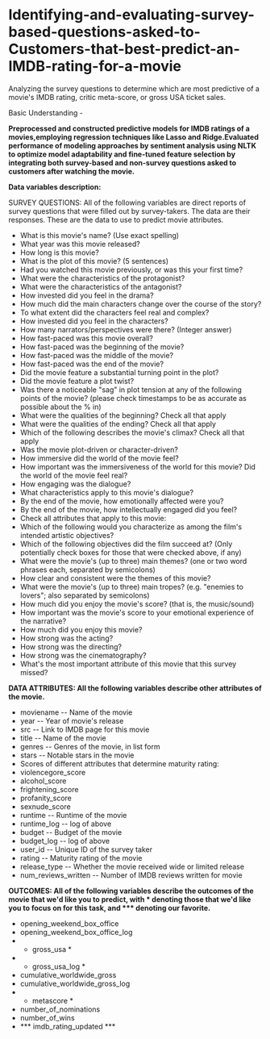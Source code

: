 # Identifying-and-evaluating-survey-based-questions-asked-to-Customers-that-best-predict-an-IMDB-rating-for-a-movie

Analyzing the survey questions to determine which are most predictive of a movie's IMDB rating, critic meta-score, or gross USA ticket sales. 

Basic Understanding - 

**Preprocessed and constructed predictive models for IMDB ratings of a movies,employing regression techniques like Lasso and Ridge.Evaluated performance of modeling approaches by sentiment analysis using NLTK to optimize model adaptability and fine-tuned feature selection by integrating both survey-based and non-survey questions asked to customers after watching the movie.**





**Data variables description:**

SURVEY QUESTIONS: All of the following variables are direct reports of survey questions that were filled out by survey-takers. The data are their responses. These are the data to use to predict movie attributes.

- What is this movie's name? (Use exact spelling)	
- What year was this movie released?	
- How long is this movie?	
- What is the plot of this movie? (5 sentences)	
- Had you watched this movie previously, or was this your first time?	
- What were the characteristics of the protagonist?	
- What were the characteristics of the antagonist? 	
- How invested did you feel in the drama?	
- How much did the main characters change over the course of the story?	
- To what extent did the characters feel real and complex?	
- How invested did you feel in the characters?	
- How many narrators/perspectives were there? (Integer answer)	
- How fast-paced was this movie overall?	
- How fast-paced was the beginning of the movie?	
- How fast-paced was the middle of the movie?	
- How fast-paced was the end of the movie?	
- Did the movie feature a substantial turning point in the plot?	
- Did the movie feature a plot twist?	
- Was there a noticeable "sag" in plot tension at any of the following points of the movie? (please check timestamps to be as accurate as possible about the % in)	
- What were the qualities of the beginning? Check all that apply	
- What were the qualities of the ending? Check all that apply	
- Which of the following describes the movie's climax? Check all that apply	
- Was the movie plot-driven or character-driven?	
- How immersive did the world of the movie feel?	
- How important was the immersiveness of the world for this movie?	Did the world of the movie feel real?	
- How engaging was the dialogue?	
- What characteristics apply to this movie's dialogue?	
- By the end of the movie, how emotionally affected were you?	
- By the end of the movie, how intellectually engaged did you feel?	
- Check all attributes that apply to this movie:	
- Which of the following would you characterize as among the film's intended artistic objectives?	
- Which of the following objectives did the film succeed at? (Only potentially check boxes for those that were checked above, if any)	
- What were the movie's (up to three) main themes? (one or two word phrases each, separated by semicolons)	
- How clear and consistent were the themes of this movie?	
- What were the movie's (up to three) main tropes? (e.g. "enemies to lovers"; also separated by semicolons)	
- How much did you enjoy the movie's score? (that is, the music/sound)	
- How important was the movie's score to your emotional experience of the narrative?	
- How much did you enjoy this movie?	
- How strong was the acting?	
- How strong was the directing?	
- How strong was the cinematography?	
- What's the most important attribute of this movie that this survey missed?	

**DATA ATTRIBUTES: All the following variables describe other attributes of the movie.**

- moviename -- Name of the movie
- year -- Year of movie's release	
- src -- Link to IMDB page for this movie	
- title -- Name of the movie
- genres	-- Genres of the movie, in list form
- stars -- Notable stars in the movie
- Scores of different attributes that determine maturity rating:
 - violencegore_score	
 - alcohol_score	
 - frightening_score	
 - profanity_score	
 - sexnude_score	
- runtime -- Runtime of the movie	
- runtime_log -- log of above
- budget -- Budget of the movie
- budget_log -- log of above 
- user_id -- Unique ID of the survey taker
- rating -- Maturity rating of the movie
- release_type -- Whether the movie received wide or limited release
- num_reviews_written -- Number of IMDB reviews written for movie

**OUTCOMES: All of the following variables describe the outcomes of the movie that we'd like you to predict, with * denoting those that we'd like you to focus on for this task, and *** denoting our favorite.**


- opening_weekend_box_office	
- opening_weekend_box_office_log	
- * gross_usa *
- * gross_usa_log *
- cumulative_worldwide_gross	
- cumulative_worldwide_gross_log	
- * metascore *
- number_of_nominations	
- number_of_wins		
- *** imdb_rating_updated ***
